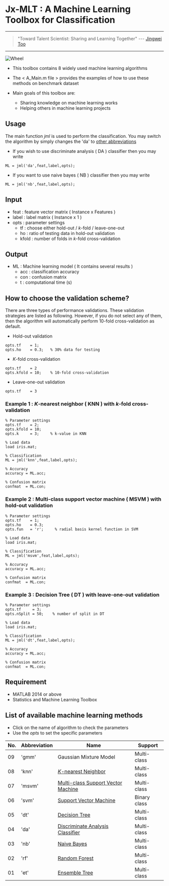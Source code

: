 # Jx-MLT : A Machine Learning Toolbox for Classification

---
> "Toward Talent Scientist: Sharing and Learning Together"
>  --- [Jingwei Too](https://jingweitoo.wordpress.com/)
---

![Wheel](https://www.mathworks.com/matlabcentral/mlc-downloads/downloads/f9d2bb8c-ebfe-4590-b88c-d4ff92fa6f8f/c4229dd2-aaa5-4146-bafa-4fcccb2b1d30/images/screenshot.PNG) 

* This toolbox contains 8 widely used machine learning algorithms   

* The < A_Main.m file > provides the examples of how to use these methods on benchmark dataset 

* Main goals of this toolbox are:
  + Sharing knowledge on machine learning works
  + Helping others in machine learning projects

## Usage
The main function *jml* is used to perform the classification. You may switch the algorithm by simply changes the 'da' to [other abbreviations](/README.md#list-of-available-machine-learning-methods)   
* If you wish to use discriminate analysis ( DA ) classifier then you may write
```code 
ML = jml('da',feat,label,opts); 
```

* If you want to use naive bayes ( NB ) classifier then you may write
```code 
ML = jml('nb',feat,label,opts); 
```

## Input
* feat    : feature vector matrix ( Instance x Features )
* label   : label matrix ( Instance x 1 )
* opts    : parameter settings
  + tf    : choose either hold-out / *k*-fold / leave-one-out
  + ho    : ratio of testing data in hold-out validation
  + kfold : number of folds in *k*-fold cross-validation

## Output
* ML : Machine learning model ( It contains several results )  
  + acc : classification accuracy 
  + con : confusion matrix
  + t   : computational time (s)

## How to choose the validation scheme?
There are three types of performance validations. These validation strategies are listed as following. However, if you do not select any of them, then the algorithm will automatically perform 10-fold cross-validation as default. 
  + Hold-out validation
```code 
opts.tf    = 1;
opts.ho    = 0.3;   % 30% data for testing 
```
  + *K*-fold cross-validation
```code 
opts.tf    = 2
opts.kfold = 10;    % 10-fold cross-validation
```
  + Leave-one-out validation
```code 
opts.tf    = 3 
```
  

### Example 1 : *K*-nearest neighbor ( KNN ) with *k*-fold cross-validation
```code 
% Parameter settings
opts.tf    = 2;     
opts.kfold = 10;    
opts.k     = 3;     % k-value in KNN

% Load data
load iris.mat;

% Classification
ML = jml('knn',feat,label,opts);

% Accuracy
accuracy = ML.acc; 

% Confusion matrix
confmat  = ML.con;

```

### Example 2 : Multi-class support vector machine  ( MSVM ) with hold-out validation
```code 
% Parameter settings
opts.tf    = 1;     
opts.ho    = 0.3;       
opts.fun   = 'r';     % radial basis kernel function in SVM

% Load data
load iris.mat;

% Classification
ML = jml('msvm',feat,label,opts);

% Accuracy
accuracy = ML.acc; 

% Confusion matrix
confmat  = ML.con;

```

### Example 3 : Decision Tree ( DT ) with leave-one-out validation
```code 
% Parameter settings
opts.tf     = 3;          
opts.nSplit = 50;    % number of split in DT 

% Load data
load iris.mat;

% Classification
ML = jml('dt',feat,label,opts);

% Accuracy
accuracy = ML.acc; 

% Confusion matrix
confmat  = ML.con;

```


## Requirement
* MATLAB 2014 or above
* Statistics and Machine Learning Toolbox


## List of available machine learning methods
* Click on the name of algorithm to check the parameters 
* Use the *opts* to set the specific parameters  

| No. | Abbreviation | Name                                                                              | Support      |
|-----|--------------|-----------------------------------------------------------------------------------|--------------|
| 09  | 'gmm'        | Gaussian Mixture Model                                                            | Multi-class  |
| 08  | 'knn'        | [*K*-nearest Neighbor](/Description.md#k-nearest-neighbor-knn)                    | Multi-class  |
| 07  | 'msvm'       | [Multi-class Support Vector Machine](/Description.md#support-vector-machine-svm)  | Multi-class  |
| 06  | 'svm'        | [Support Vector Machine](/Description.md#support-vector-machine-svm)              | Binary class |
| 05  | 'dt'         | [Decision Tree](/Description.md#decision-tree-dt)                                 | Multi-class  |
| 04  | 'da'         | [Discriminate Analysis Classifier](/Description.md#discriminate-analysis-da)      | Multi-class  |
| 03  | 'nb'         | [Naive Bayes](/Description.md#naive-bayes-nb)                                     | Multi-class  |
| 02  | 'rf'         | [Random Forest](Description.md#random-forest-rf)                                  | Multi-class  |
| 01  | 'et'         | [Ensemble Tree](Description.md#ensemble-tree-et)                                  | Multi-class  |                  




